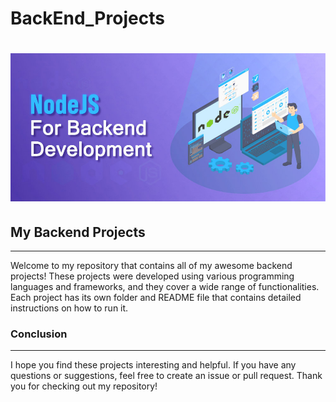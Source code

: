# BackEnd_Projects
# ![Logo](https://github.com/RahulBisht001/BackEnd_Projects/blob/main/backend.jpg)



## My Backend Projects
--------------------------------------------------------------------
Welcome to my repository that contains all of my awesome backend projects! These projects were developed using various programming languages and frameworks, and they cover a wide range of functionalities. Each project has its own folder and README file that contains detailed instructions on how to run it.



### Conclusion
-------------------------------------------------------------------
   I hope you find these projects interesting and helpful. If you have any questions or suggestions, feel free to create an issue or pull request. Thank you for checking out my repository!



